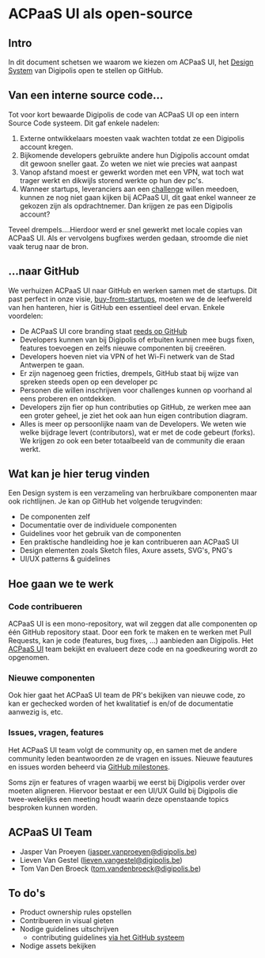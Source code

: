 # ACPaaS UI als open-source

## Intro

In dit document schetsen we waarom we kiezen om ACPaaS UI, het [Design System](https://www.invisionapp.com/blog/guide-to-design-systems/) van Digipolis open te stellen op GitHub.  

## Van een interne source code...

Tot voor kort bewaarde Digipolis de code van ACPaaS UI op een intern Source Code systeem. Dit gaf enkele nadelen:

1. Externe ontwikkelaars moesten vaak wachten totdat ze een Digipolis account kregen.
2. Bijkomende developers gebruikte andere hun Digipolis account omdat dit gewoon sneller gaat. Zo weten we niet wie precies wat aanpast
3. Vanop afstand moest er gewerkt worden met een VPN, wat toch wat trager werkt en dikwijls storend werkte op hun dev pc's.
4. Wanneer startups, leveranciers aan een [challenge](https://antwerpen.digipolis.be/nl/opdrachten) willen meedoen, kunnen ze nog niet gaan kijken bij ACPaaS UI, dit gaat enkel wanneer ze gekozen zijn als opdrachtnemer. Dan krijgen ze pas een Digipolis account?

Teveel drempels....Hierdoor werd er snel gewerkt met locale copies van ACPaaS UI. Als er vervolgens bugfixes werden gedaan, stroomde die niet vaak terug naar de bron.

## ...naar GitHub

We verhuizen ACPaaS UI naar GitHub en werken samen met de startups. Dit past perfect in onze visie, [buy-from-startups](https://www.digipolis.be/projecten/antwerpen-koopt-it-aan-van-start-ups), moeten we de de leefwereld van hen hanteren, hier is GitHub een essentieel deel ervan. Enkele voordelen:

- De ACPaaS UI core branding staat [reeds op GitHub](https://github.com/a-ui)
- Developers kunnen van bij Digipolis of erbuiten kunnen mee bugs fixen, features toevoegen en zelfs nieuwe componenten bij creeëren.  
- Developers hoeven niet via VPN of het Wi-Fi netwerk van de Stad Antwerpen te gaan.
- Er zijn nagenoeg geen fricties, drempels, GitHub staat bij wijze van spreken steeds open op een developer pc
- Personen die willen inschrijven voor challenges kunnen op voorhand al eens proberen en ontdekken.
- Developers zijn fier op hun contributies op GitHub, ze werken mee aan een groter geheel, je ziet het ook aan hun eigen contribution diagram.
- Alles is meer op persoonlijke naam van de Developers. We weten wie welke bijdrage levert (contributors), wat er met de code gebeurt (forks). We krijgen zo ook een beter totaalbeeld van de community die eraan werkt. 


## Wat kan je hier terug vinden

Een Design system is een verzameling van herbruikbare componenten maar ook richtlijnen. Je kan op GitHub het volgende terugvinden:

- De componenten zelf
- Documentatie over de individuele componenten
- Guidelines voor het gebruik van de componenten
- Een praktische handleiding hoe je kan contribueren aan ACPaaS UI
- Design elementen zoals Sketch files, Axure assets, SVG's, PNG's
- UI/UX patterns & guidelines


## Hoe gaan we te werk

### Code contribueren

ACPaaS UI is een mono-repository, wat wil zeggen dat alle componenten op één GitHub repository staat. Door een fork te maken en te werken met Pull Requests, kan je code (features, bug fixes, ...) aanbieden aan Digipolis. Het [ACPaaS UI](#ACPaaS-UI-Team) team bekijkt en evalueert deze code en na goedkeuring wordt zo opgenomen. 

### Nieuwe componenten

Ook hier gaat het ACPaaS UI team de PR's bekijken van nieuwe code, zo kan er gechecked worden of het kwalitatief is en/of de documentatie aanwezig is, etc.

### Issues, vragen, features

Het ACPaaS UI team volgt de community op, en samen met de andere community leden beantwoorden ze de vragen en issues. Nieuwe feautures en issues worden beheerd via [GitHub milestones](https://help.github.com/articles/about-milestones/).

Soms zijn er features of vragen waarbij we eerst bij Digipolis verder over moeten aligneren. Hiervoor bestaat er een UI/UX Guild bij Digipolis die twee-wekelijks een meeting houdt waarin deze openstaande topics besproken kunnen worden.


## ACPaaS UI Team
* Jasper Van Proeyen (<jasper.vanproeyen@digipolis.be>)
* Lieven Van Gestel (<lieven.vangestel@digipolis.be>)
* Tom Van Den Broeck (<tom.vandenbroeck@digipolis.be>)


## To do's

- Product ownership rules opstellen
- Contribueren in visual gieten
- Nodige guidelines uitschrijven
  - contributing guidelines [via het GitHub systeem](https://help.github.com/articles/setting-guidelines-for-repository-contributors/)
- Nodige assets bekijken
